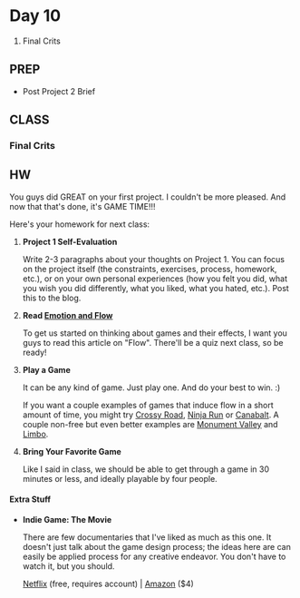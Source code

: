 Day 10
=======================================

1. Final Crits




PREP
---------------------------------------
- Post Project 2 Brief



CLASS
---------------------------------------

### Final Crits






HW
---------------------------------------

You guys did GREAT on your first project. I couldn't be more pleased. And now that that's done, it's GAME TIME!!!

Here's your homework for next class:

1. **Project 1 Self-Evaluation**

	Write 2-3 paragraphs about your thoughts on Project 1. You can focus on the project itself (the constraints, exercises, process, homework, etc.), or on your own personal experiences (how you felt you did, what you wish you did differently, what you liked, what you hated, etc.). Post this to the blog.


2. **Read [Emotion and Flow](http://boxesandarrows.com/design-for-emotion-and-flow/)**

	To get us started on thinking about games and their effects, I want you guys to read this article on "Flow". There'll be a quiz next class, so be ready!



3. **Play a Game**

	It can be any kind of game. Just play one. And do your best to win. :)

	If you want a couple examples of games that induce flow in a short amount of time, you might try [Crossy Road](http://www.crossyroad.com/), [Ninja Run](http://www.kongregate.com/games/YailenkoGames/ninja-run) or [Canabalt](http://www.mofunzone.com/games/canabalt.html). A couple non-free but even better examples are [Monument Valley](http://www.monumentvalleygame.com/) and [Limbo](http://playdead.com/limbo/). 


4. **Bring Your Favorite Game**

	Like I said in class, we should be able to get through a game in 30 minutes or less, and ideally playable by four people.




#### Extra Stuff
- **Indie Game: The Movie**

	There are few documentaries that I've liked as much as this one. It doesn't just talk about the game design process; the ideas here are can easily be applied process for any creative endeavor. You don't have to watch it, but you should.

	[Netflix](http://www.netflix.com/WiMovie/70229918?movieid=70229918&trkid=222336&strkid=1928561577_0_0) (free, requires account) | [Amazon](http://www.amazon.com/Indie-Game-Movie-Jonathan-Blow/dp/B008DGRG28) ($4)

	